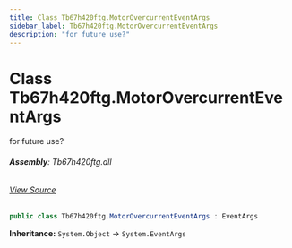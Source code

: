```yaml
---
title: Class Tb67h420ftg.MotorOvercurrentEventArgs
sidebar_label: Tb67h420ftg.MotorOvercurrentEventArgs
description: "for future use?"
---
```

# Class Tb67h420ftg.MotorOvercurrentEventArgs
for future use?

###### **Assembly**: Tb67h420ftg.dll
###### [View Source](https://github.com/WildernessLabs/Meadow.Foundation.git/blob/develop/Source/Meadow.Foundation.Peripherals/Motors.Tb67h420ftg/Driver/Tb67h420ftg.MotorOvercurrentEventArgs.cs#L9)
```csharp title="Declaration"
public class Tb67h420ftg.MotorOvercurrentEventArgs : EventArgs
```
**Inheritance:** `System.Object` -> `System.EventArgs`

